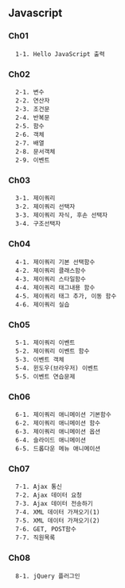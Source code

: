 ## Javascript

### Ch01
```
  1-1. Hello JavaScript 출력
```

### Ch02
```
  2-1. 변수
  2-2. 연산자
  2-3. 조건문
  2-4. 반복문
  2-5. 함수
  2-6. 객체
  2-7. 배열
  2-8. 문서객체
  2-9. 이벤트
```

### Ch03
```
  3-1. 제이쿼리
  3-2. 제이쿼리 선택자
  3-3. 제이쿼리 자식, 후손 선택자
  3-4. 구조선택자
```

### Ch04
```
  4-1. 제이쿼리 기본 선택함수
  4-2. 제이쿼리 클래스함수
  4-3. 제이쿼리 스타일함수
  4-4. 제이쿼리 태그내용 함수
  4-5. 제이쿼리 태그 추가, 이동 함수
  4-6. 제이쿼리 실습
``` 

### Ch05
```
  5-1. 제이쿼리 이벤트
  5-2. 제이쿼리 이벤트 함수
  5-3. 이벤트 객체
  5-4. 윈도우(브라우저) 이벤트
  5-5. 이벤트 연습문제
```

### Ch06
```
  6-1. 제이쿼리 애니메이션 기본함수
  6-2. 제이쿼리 애니메이션 함수
  6-3. 제이쿼리 애니메이션 옵션
  6-4. 슬라이드 애니메이션
  6-5. 드롭다운 메뉴 애니메이션
```

### Ch07
```
  7-1. Ajax 통신
  7-2. Ajax 데이터 요청
  7-3. Ajax 데이터 전송하기
  7-4. XML 데이터 가져오기(1)
  7-5. XML 데이터 가져오기(2)
  7-6. GET, POST함수
  7-7. 직원목록
```

### Ch08
```
  8-1. jQuery 플러그인
```
